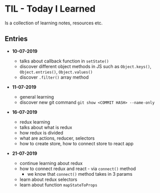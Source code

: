 # TIL - Today I Learned

Is a collection of learning notes, resources etc.

## Entries

* **10-07-2019**
  - talks about callback function in ```setState()```
  - discover different object methods in JS such as ```Object.keys()```, ```Object.entries()```, ```Object.values()```
  - discover ```.filter()``` array method

* **11-07-2019**
  - general learning
  - discover new git command ```git show <COMMIT HASH> --name-only```

* **16-07-2019**
  - redux learning
  - talks about what is redux
  - how redux is divided
  - what are actions, reducer, selectors
  - how to create store, how to connect store to react app

* **21-07-2019**
  - continue learning about redux
  - how to connect redux and react - via ```connect()``` method
    - we know that ```connect()``` method takes in 3 params
  - learn about redux selectors
  - learn about function ```mapStateToProps```
